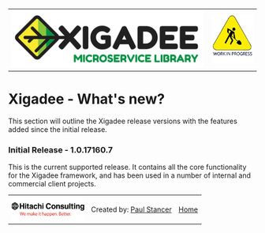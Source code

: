<table>
<tr>
<td width="80%"><a href="../../../README.md"><img src="X2a.png" alt="Xigadee"></a></td>
<td width = "*" align="right"><img src="smallWIP.jpg" alt="Sorry, I'm still working here" height="100"></td>
</tr>
</table>

# Xigadee - What's new?

This section will outline the Xigadee release versions with the features added since the initial release.

### Initial Release - 1.0.17160.7

This is the current supported release. It contains all the core functionality for the Xigadee framework, and has been used in a number of internal and commercial client projects.

<table><tr> 
<td><a href="http://www.hitachiconsulting.com"><img src="hitachi.png" alt="Hitachi Consulting" height="50"/></a></td> 
<td>Created by: <a href="http://github.com/paulstancer">Paul Stancer</a></td>
  <td><a href="README.md">Home</a></td>
</tr></table>
